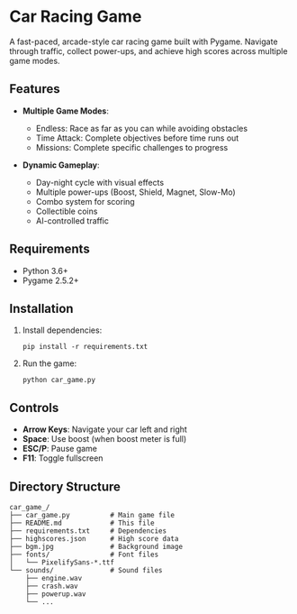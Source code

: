 # Car Racing Game

A fast-paced, arcade-style car racing game built with Pygame. Navigate through traffic, collect power-ups, and achieve high scores across multiple game modes.

## Features

- **Multiple Game Modes**:
  - Endless: Race as far as you can while avoiding obstacles
  - Time Attack: Complete objectives before time runs out
  - Missions: Complete specific challenges to progress

- **Dynamic Gameplay**:
  - Day-night cycle with visual effects
  - Multiple power-ups (Boost, Shield, Magnet, Slow-Mo)
  - Combo system for scoring
  - Collectible coins
  - AI-controlled traffic

## Requirements

- Python 3.6+
- Pygame 2.5.2+

## Installation

1. Install dependencies:
   ```
   pip install -r requirements.txt
   ```

2. Run the game:
   ```
   python car_game.py
   ```

## Controls

- **Arrow Keys**: Navigate your car left and right
- **Space**: Use boost (when boost meter is full)
- **ESC/P**: Pause game
- **F11**: Toggle fullscreen

## Directory Structure

```
car_game_/
├── car_game.py          # Main game file
├── README.md            # This file
├── requirements.txt     # Dependencies
├── highscores.json      # High score data
├── bgm.jpg              # Background image
├── fonts/               # Font files
│   └── PixelifySans-*.ttf
└── sounds/              # Sound files
    ├── engine.wav
    ├── crash.wav
    ├── powerup.wav
    └── ...
```


